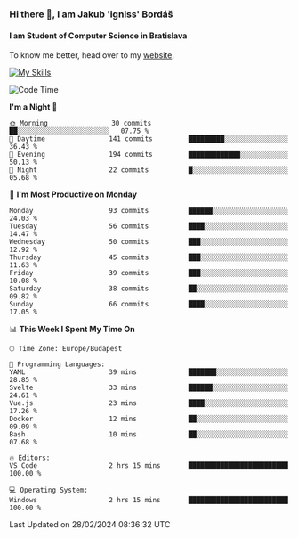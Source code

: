 ### Hi there 👋, I am Jakub 'igniss' Bordáš

#### I am Student of Computer Science in Bratislava
To know me better, head over to my [website](https://bordas.sk).

[![My Skills](https://skillicons.dev/icons?i=js,html,css,figma,svelte,java,kotlin,python,postgresql,typescript,nest,nodejs)](https://bordas.sk)


<!--START_SECTION:waka-->
![Code Time](http://img.shields.io/badge/Code%20Time-1%2C414%20hrs%2046%20mins-blue)

**I'm a Night 🦉** 

```text
🌞 Morning                30 commits          ██░░░░░░░░░░░░░░░░░░░░░░░   07.75 % 
🌆 Daytime                141 commits         █████████░░░░░░░░░░░░░░░░   36.43 % 
🌃 Evening                194 commits         █████████████░░░░░░░░░░░░   50.13 % 
🌙 Night                  22 commits          █░░░░░░░░░░░░░░░░░░░░░░░░   05.68 % 
```
📅 **I'm Most Productive on Monday** 

```text
Monday                   93 commits          ██████░░░░░░░░░░░░░░░░░░░   24.03 % 
Tuesday                  56 commits          ████░░░░░░░░░░░░░░░░░░░░░   14.47 % 
Wednesday                50 commits          ███░░░░░░░░░░░░░░░░░░░░░░   12.92 % 
Thursday                 45 commits          ███░░░░░░░░░░░░░░░░░░░░░░   11.63 % 
Friday                   39 commits          ███░░░░░░░░░░░░░░░░░░░░░░   10.08 % 
Saturday                 38 commits          ██░░░░░░░░░░░░░░░░░░░░░░░   09.82 % 
Sunday                   66 commits          ████░░░░░░░░░░░░░░░░░░░░░   17.05 % 
```


📊 **This Week I Spent My Time On** 

```text
🕑︎ Time Zone: Europe/Budapest

💬 Programming Languages: 
YAML                     39 mins             ███████░░░░░░░░░░░░░░░░░░   28.85 % 
Svelte                   33 mins             ██████░░░░░░░░░░░░░░░░░░░   24.61 % 
Vue.js                   23 mins             ████░░░░░░░░░░░░░░░░░░░░░   17.26 % 
Docker                   12 mins             ██░░░░░░░░░░░░░░░░░░░░░░░   09.09 % 
Bash                     10 mins             ██░░░░░░░░░░░░░░░░░░░░░░░   07.68 % 

🔥 Editors: 
VS Code                  2 hrs 15 mins       █████████████████████████   100.00 % 

💻 Operating System: 
Windows                  2 hrs 15 mins       █████████████████████████   100.00 % 
```


 Last Updated on 28/02/2024 08:36:32 UTC
<!--END_SECTION:waka-->
